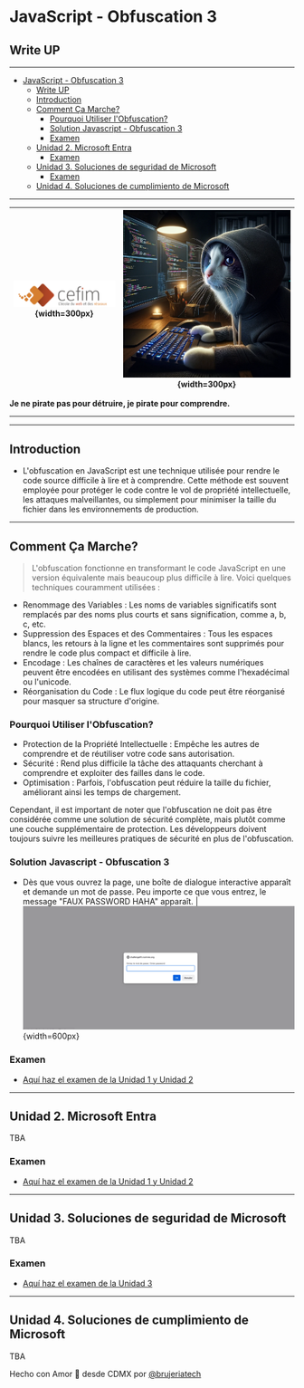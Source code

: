 # JavaScript - Obfuscation 3
## Write UP

_________


<!-- TOC -->

- [JavaScript - Obfuscation 3](#javascript---obfuscation-3)
  - [Write UP](#write-up)
  - [Introduction](#introduction)
  - [Comment Ça Marche?](#comment-ça-marche)
    - [Pourquoi Utiliser l'Obfuscation?](#pourquoi-utiliser-lobfuscation)
    - [Solution Javascript - Obfuscation 3](#solution-javascript---obfuscation-3)
    - [Examen](#examen)
  - [Unidad 2. Microsoft Entra](#unidad-2-microsoft-entra)
    - [Examen](#examen-1)
  - [Unidad 3. Soluciones de seguridad de Microsoft](#unidad-3-soluciones-de-seguridad-de-microsoft)
    - [Examen](#examen-2)
  - [Unidad 4. Soluciones de cumplimiento de Microsoft](#unidad-4-soluciones-de-cumplimiento-de-microsoft)

<!-- /TOC -->



_________

| ![Logo SC-900](/imgs/cefim.png){width=300px} | ![Gato Hacker](/imgs/gato-hacker.webp){width=300px} |
|----------|----------|


**Je ne pirate pas pour détruire, je pirate pour comprendre.**

_________
_________

## Introduction

- L'obfuscation en JavaScript est une technique utilisée pour rendre le code source difficile à lire et à comprendre. Cette méthode est souvent employée pour protéger le code contre le vol de propriété intellectuelle, les attaques malveillantes, ou simplement pour minimiser la taille du fichier dans les environnements de production.


_________

## Comment Ça Marche?

> L'obfuscation fonctionne en transformant le code JavaScript en une version équivalente mais beaucoup plus difficile à lire. Voici quelques techniques couramment utilisées :


- Renommage des Variables : Les noms de variables significatifs sont remplacés par des noms plus courts et sans signification, comme a, b, c, etc.
- Suppression des Espaces et des Commentaires : Tous les espaces blancs, les retours à la ligne et les commentaires sont supprimés pour rendre le code plus compact et difficile à lire.
- Encodage : Les chaînes de caractères et les valeurs numériques peuvent être encodées en utilisant des systèmes comme l'hexadécimal ou l'unicode.
- Réorganisation du Code : Le flux logique du code peut être réorganisé pour masquer sa structure d'origine.


### Pourquoi Utiliser l'Obfuscation?
- Protection de la Propriété Intellectuelle : Empêche les autres de comprendre et de réutiliser votre code sans autorisation.
- Sécurité : Rend plus difficile la tâche des attaquants cherchant à comprendre et exploiter des failles dans le code.
- Optimisation : Parfois, l'obfuscation peut réduire la taille du fichier, améliorant ainsi les temps de chargement.

Cependant, il est important de noter que l'obfuscation ne doit pas être considérée comme une solution de sécurité complète, mais plutôt comme une couche supplémentaire de protection. Les développeurs doivent toujours suivre les meilleures pratiques de sécurité en plus de l'obfuscation.

### Solution Javascript - Obfuscation 3
- Dès que vous ouvrez la page, une boîte de dialogue interactive apparaît et demande un mot de passe. Peu importe ce que vous entrez, le message "FAUX PASSWORD HAHA" apparaît.
| ![imagen 1](/imgs/Image1.png){width=600px}

### Examen
- [Aquí haz el examen de la Unidad 1 y Unidad 2](https://kahoot.it/challenge/008359766?challenge-id=17c998c7-d2ca-4aad-8555-25d087dca7da_1710189162939)

_________

## Unidad 2. Microsoft Entra

TBA


### Examen
- [Aquí haz el examen de la Unidad 1 y Unidad 2](https://kahoot.it/challenge/008359766?challenge-id=17c998c7-d2ca-4aad-8555-25d087dca7da_1710189162939)
_________

## Unidad 3. Soluciones de seguridad de Microsoft

TBA

### Examen
- [Aquí haz el examen de la Unidad 3](https://kahoot.it/challenge/004065448?challenge-id=17c998c7-d2ca-4aad-8555-25d087dca7da_1710546566038)

_________

## Unidad 4. Soluciones de cumplimiento de Microsoft

TBA

Hecho con Amor 💖 desde CDMX por [@brujeriatech](https://www.instagram.com/brujeriatech/)